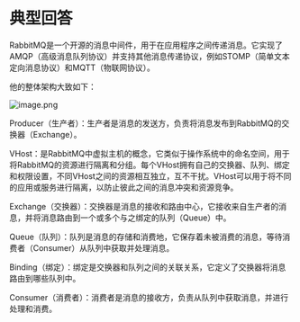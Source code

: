 # 典型回答

RabbitMQ是一个开源的消息中间件，用于在应用程序之间传递消息。它实现了AMQP（高级消息队列协议）并支持其他消息传递协议，例如STOMP（简单文本定向消息协议）和MQTT（物联网协议）。

他的整体架构大致如下：

![image.png](https://cdn.nlark.com/yuque/0/2023/png/5378072/1690623900012-c7fae18a-eafe-4780-9985-3a913ea74eec.png#averageHue=%23f9e3ce&clientId=u777d8923-fccf-4&from=paste&height=681&id=ue6190b00&originHeight=681&originWidth=1441&originalType=binary&ratio=1&rotation=0&showTitle=false&size=101192&status=done&style=none&taskId=u5fcbf9f7-3453-4bdc-8f82-da1dee1db72&title=&width=1441)

Producer（生产者）：生产者是消息的发送方，负责将消息发布到RabbitMQ的交换器（Exchange）。

VHost：是RabbitMQ中虚拟主机的概念，它类似于操作系统中的命名空间，用于将RabbitMQ的资源进行隔离和分组。每个VHost拥有自己的交换器、队列、绑定和权限设置，不同VHost之间的资源相互独立，互不干扰。VHost可以用于将不同的应用或服务进行隔离，以防止彼此之间的消息冲突和资源竞争。

Exchange（交换器）：交换器是消息的接收和路由中心，它接收来自生产者的消息，并将消息路由到一个或多个与之绑定的队列（Queue）中。

Queue（队列）：队列是消息的存储和消费地，它保存着未被消费的消息，等待消费者（Consumer）从队列中获取并处理消息。

Binding（绑定）：绑定是交换器和队列之间的关联关系，它定义了交换器将消息路由到哪些队列中。

Consumer（消费者）：消费者是消息的接收方，负责从队列中获取消息，并进行处理和消费。


